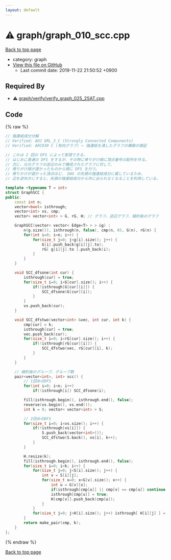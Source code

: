 ```yaml
---
layout: default
---
```


<!-- mathjax config similar to math.stackexchange -->
<script type="text/javascript" async
  src="https://cdnjs.cloudflare.com/ajax/libs/mathjax/2.7.5/MathJax.js?config=TeX-MML-AM_CHTML">
</script>
<script type="text/x-mathjax-config">
  MathJax.Hub.Config({
    TeX: { equationNumbers: { autoNumber: "AMS" }},
    tex2jax: {
      inlineMath: [ ['$','$'] ],
      processEscapes: true
    },
    "HTML-CSS": { matchFontHeight: false },
    displayAlign: "left",
    displayIndent: "2em"
  });
</script>

<script type="text/javascript" src="https://cdnjs.cloudflare.com/ajax/libs/jquery/3.4.1/jquery.min.js"></script>
<script src="https://cdn.jsdelivr.net/npm/jquery-balloon-js@1.1.2/jquery.balloon.min.js" integrity="sha256-ZEYs9VrgAeNuPvs15E39OsyOJaIkXEEt10fzxJ20+2I=" crossorigin="anonymous"></script>
<script type="text/javascript" src="../../assets/js/copy-button.js"></script>
<link rel="stylesheet" href="../../assets/css/copy-button.css" />


# :warning: graph/graph_010_scc.cpp
<a href="../../index.html">Back to top page</a>

* category: graph
* <a href="{{ site.github.repository_url }}/blob/master/graph/graph_010_scc.cpp">View this file on GitHub</a>
    - Last commit date: 2019-11-22 21:50:52 +0900




## Required By
* :warning: <a href="verify/verify_graph_025_2SAT.cpp.html">graph/verify/verify_graph_025_2SAT.cpp</a>


## Code
{% raw %}
```cpp
// 強連結成分分解
// Verified: AOJ GRL_3_C (Strongly Connected Components)
// Verified: ARC030 C (有向グラフ) ← 強連結を潰したグラフの構築の検証

// これは 2 回の DFS によって実現できる。
// はじめに普通の DFS をするが、その時に帰りがけ順に頂点番号の配列を作る。
// 次に、元のグラフの逆辺のみで構成されたグラフに対して、
// 帰りがけ順が遅かったものから順に DFS を行う。
// 帰りかけが遅かった頂点ほど、 DAG の先頭の強連結成分に属しているため、
// 辺を逆向きにすると、先頭の強連結成分から外に出られなくなることを利用している。

template <typename T = int>
struct GraphSCC {
public:
    const int n;
    vector<bool> isthrough;
    vector<int> vs, cmp;
    vector< vector<int> > G, rG, H; // グラフ、逆辺グラフ、縮約後のグラフ

    GraphSCC(vector< vector< Edge<T> > > &g) :
        n(g.size()), isthrough(n, false), cmp(n, 0), G(n), rG(n) {
        for(int i=0; i<n; i++) {
            for(size_t j=0; j<g[i].size(); j++) {
                G[i].push_back(g[i][j].to);
                rG[ g[i][j].to ].push_back(i);
            }
        }
    }

    void SCC_dfsone(int cur) {
        isthrough[cur] = true;
        for(size_t i=0; i<G[cur].size(); i++) {
            if(!isthrough[G[cur][i]]) {
                SCC_dfsone(G[cur][i]);
            }
        }
        vs.push_back(cur);
    }

    void SCC_dfstwo(vector<int> &vec, int cur, int k) {
        cmp[cur] = k;
        isthrough[cur] = true;
        vec.push_back(cur);
        for(size_t i=0; i<rG[cur].size(); i++) {
            if(!isthrough[rG[cur][i]]) {
                SCC_dfstwo(vec, rG[cur][i], k);
            }
        }
    }

    // 縮約後のグループ、グループ数
    pair<vector<int>, int> scc() {
        // 1回めのDFS
        for(int i=0; i<n; i++)
            if(!isthrough[i]) SCC_dfsone(i);

        fill(isthrough.begin(), isthrough.end(), false);
        reverse(vs.begin(), vs.end());
        int k = 0; vector< vector<int> > S;

        // 2回めのDFS
        for(size_t i=0; i<vs.size(); i++) {
            if(!isthrough[vs[i]]) {
                S.push_back(vector<int>());
                SCC_dfstwo(S.back(), vs[i], k++);
            }
        }

        H.resize(k);
        fill(isthrough.begin(), isthrough.end(), false);
        for(size_t i=0; i<k; i++) {
            for(size_t j=0; j<S[i].size(); j++) {
                int v = S[i][j];
                for(size_t x=0; x<G[v].size(); x++) {
                    int u = G[v][x];
                    if(isthrough[cmp[u]] || cmp[v] == cmp[u]) continue;
                    isthrough[cmp[u]] = true;
                    H[cmp[v]].push_back(cmp[u]);
                }
            }
            for(size_t j=0; j<H[i].size(); j++) isthrough[ H[i][j] ] = false;
        }
        return make_pair(cmp, k);
    }
};

```
{% endraw %}

<a href="../../index.html">Back to top page</a>

